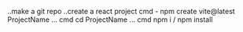 ..make a git repo
..create a react project cmd - npm create vite@latest ProjectName
... cmd cd ProjectName 
... cmd npm i / npm install
